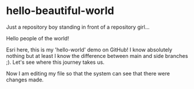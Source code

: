 # hello-beautiful-world
Just a repository boy standing in front of a repository girl...

Hello people of the world!

Esri here, this is my 'hello-world' demo on GitHub! I know absolutely nothing but at least I know the difference between main and side branches ;).
Let's see where this journey takes us.


Now I am editing my file so that the system can see that there were changes made.
